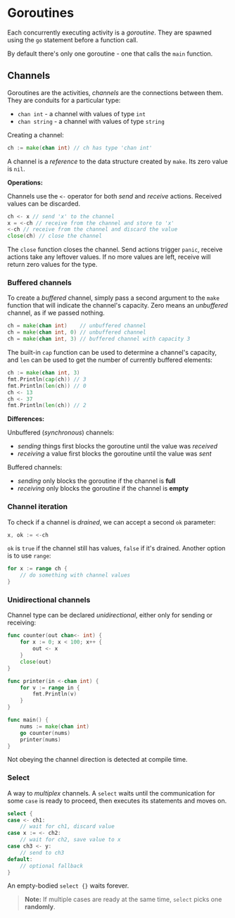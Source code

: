 # Goroutines

Each concurrently executing activity is a *goroutine*. They are spawned using the `go` statement before a function call.

By default there's only one goroutine - one that calls the `main` function.

## Channels

Goroutines are the activities, *channels* are the connections between them. They are conduits for a particular type:

* `chan int` - a channel with values of type `int`
* `chan string` - a channel with values of type `string`

Creating a channel:

```go
ch := make(chan int) // ch has type 'chan int'
```

A channel is a *reference* to the data structure created by `make`. Its zero value is `nil`.

**Operations:**

Channels use the `<-` operator for both *send* and *receive* actions. Received values can be discarded.

```go
ch <- x // send 'x' to the channel
x = <-ch // receive from the channel and store to 'x'
<-ch // receive from the channel and discard the value
close(ch) // close the channel
```

The `close` function closes the channel. Send actions trigger `panic`, receive actions take any leftover values. If no more values are left, receive will return zero values for the type.

### Buffered channels

To create a *buffered* channel, simply pass a second argument to the `make` function that will indicate the channel's capacity. Zero means an *unbuffered* channel, as if we passed nothing.

```go
ch = make(chan int)    // unbuffered channel
ch = make(chan int, 0) // unbuffered channel
ch = make(chan int, 3) // buffered channel with capacity 3
```

The built-in `cap` function can be used to determine a channel's capacity, and `len` can be used to get the number of currently buffered elements:

```go
ch := make(chan int, 3)
fmt.Println(cap(ch)) // 3
fmt.Println(len(ch)) // 0
ch <- 13
ch <- 37
fmt.Println(len(ch)) // 2
```

**Differences:**

Unbuffered (*synchronous*) channels:
* *sending* things first blocks the goroutine until the value was *received*
* *receiving* a value first blocks the goroutine until the value was *sent*

Buffered channels:
* *sending* only blocks the goroutine if the channel is **full**
* *receiving* only blocks the goroutine if the channel is **empty**

### Channel iteration

To check if a channel is *drained*, we can accept a second `ok` parameter:

```go
x, ok := <-ch
```

`ok` is `true` if the channel still has values, `false` if it's drained. Another option is to use `range`:

```go
for x := range ch {
    // do something with channel values
}
```

### Unidirectional channels

Channel type can be declared *unidirectional*, either only for sending or receiving:

```go
func counter(out chan<- int) {
    for x := 0; x < 100; x++ {
        out <- x
    }
    close(out)
}

func printer(in <-chan int) {
    for v := range in {
        fmt.Println(v)
    }
}

func main() {
    nums := make(chan int)
    go counter(nums)
    printer(nums)
}
```

Not obeying the channel direction is detected at compile time.

### Select

A way to *multiplex* channels. A `select` waits until the communication for some `case` is ready to proceed, then executes its statements and moves on.

```go
select {
case <- ch1:
    // wait for ch1, discard value
case x := <- ch2:
    // wait for ch2, save value to x
case ch3 <- y:
    // send to ch3
default:
    // optional fallback
}
```

An empty-bodied `select {}` waits forever.

> **Note:** If multiple cases are ready at the same time, `select` picks one **randomly**.
